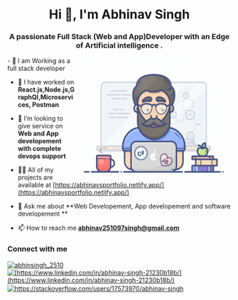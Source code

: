 <h1 align="center">Hi 👋, I'm Abhinav Singh</h1>
<h3 align="center">A passionate Full Stack (Web and App)Developer with an Edge of Artificial intelligence .</h3>
<img src="coder.gif" align ="right" width ="350px" height="280px"/>
- 🔭 I am Working as a full stack developer  

- 🌱 I have worked on **React.js,Node.js,GraphQl,Microservices, Postman**

- 👯 I’m looking to give service on **Web and App developement with complete devops support**

- 👨‍💻 All of my projects are available at [https://abhinavsportfolio.netlify.app/](https://abhinavsportfolio.netlify.app/)

- 💬 Ask me about **Web Developement, App developement and software developement **

- 📫 How to reach me **abhinav251097singh@gmail.com**

<h3 align="left">Connect with me</h3>
<p align="left">
<a href="https://twitter.com/abhinsingh_2510" target="blank"><img align="center" src="https://raw.githubusercontent.com/rahuldkjain/github-profile-readme-generator/master/src/images/icons/Social/twitter.svg" alt="abhinsingh_2510" height="30" width="40" /></a>
<a href="https://www.linkedin.com/in/abhinavsingh9b/" target="blank"><img align="center" src="https://raw.githubusercontent.com/rahuldkjain/github-profile-readme-generator/master/src/images/icons/Social/linked-in-alt.svg" alt="[https://www.linkedin.com/in/abhinav-singh-21230b18b/](https://www.linkedin.com/in/abhinav-singh-21230b18b/)" height="30" width="40" /></a>
<a href="https://stackoverflow.com/users/https://stackoverflow.com/users/17573970/abhinav-singh" target="blank"><img align="center" src="https://raw.githubusercontent.com/rahuldkjain/github-profile-readme-generator/master/src/images/icons/Social/stack-overflow.svg" alt="https://stackoverflow.com/users/17573970/abhinav-singh" height="30" width="40" /></a>

</p>

